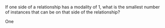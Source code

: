 If one side of a relationship has a modality of 1, what is the smallest number
of instances that can be on that side of the relationship?

One
